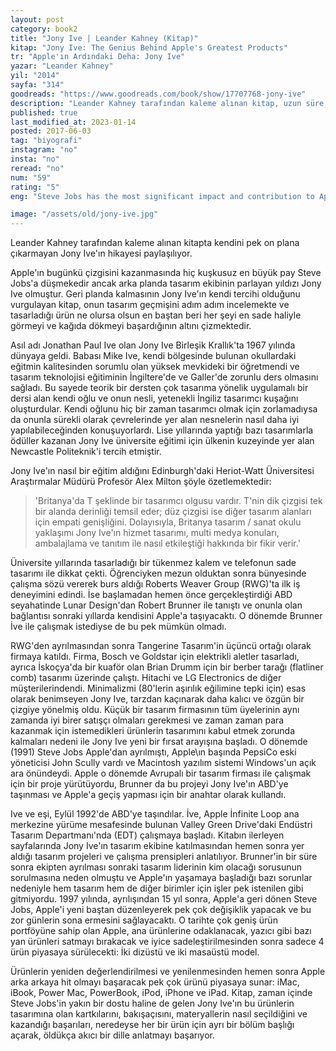 ```yaml
---
layout: post  
category: book2  
title: "Jony Ive | Leander Kahney (Kitap)"  
kitap: "Jony Ive: The Genius Behind Apple's Greatest Products"  
tr: "Apple'ın Ardındaki Deha: Jony Ive"  
yazar: "Leander Kahney"  
yil: "2014"  
sayfa: "314"  
goodreads: "https://www.goodreads.com/book/show/17707768-jony-ive"
description: "Leander Kahney tarafından kaleme alınan kitap, uzun süre Apple'ın baş tasarımcısı olarak çalışan ancak kendisini pek de ön plana çıkarmayan Jony Ive'ın hikayesini anlatıyor."
published: true
last_modified_at: 2023-01-14
posted: 2017-06-03
tag: "biyografi"
instagram: "no"
insta: "no"
reread: "no"
num: "59"
rating: "5"
eng: "Steve Jobs has the most significant impact and contribution to Apple, for sure. Still, Jony Ive was the head designer of the company for a long time, and he was in the designer team of the Apple products. 'Jony Ive: The Genius Behind Apple's Greatest Products' tells the story of Jony Ive and what happened behind the scenes. There are many interesting details about industrial design in this book; such as how they used some of the materials for the first time and how they made the 'impossible' possible. This book is an excellent read by a long-time Apple reporter, Leander Kahney."

image: "/assets/old/jony-ive.jpg"
---
```


Leander Kahney tarafından kaleme alınan kitapta kendini pek on plana çıkarmayan Jony Ive'ın hikayesi paylaşılıyor.   
  
Apple'ın bugünkü çizgisini kazanmasında hiç kuşkusuz en büyük pay Steve Jobs'a düşmekedir ancak arka planda tasarım ekibinin parlayan yıldızı Jony Ive olmuştur. Geri planda kalmasının Jony Ive'ın kendi tercihi olduğunu vurgulayan kitap, onun tasarım geçmişini adım adım incelemekte ve tasarladığı ürün ne olursa olsun en baştan beri her şeyi en sade haliyle görmeyi ve kağıda dökmeyi başardığının altını çizmektedir.   
  
Asıl adı Jonathan Paul Ive olan Jony Ive Birleşik Krallık'ta 1967 yılında dünyaya geldi. Babası Mike Ive, kendi bölgesinde bulunan okullardaki eğitmin kalitesinden sorumlu olan yüksek mevkideki bir öğretmendi ve tasarım teknolojisi eğitiminin İngiltere'de ve Galler'de zorunlu ders olmasını sağladı. Bu sayede teorik bir dersten çok tasarıma yönelik uygulamalı bir dersi alan kendi oğlu ve onun nesli, yetenekli İngiliz tasarımcı kuşağını oluşturdular. Kendi oğlunu hiç bir zaman tasarımcı olmak için zorlamadıysa da onunla sürekli olarak çevrelerinde yer alan nesnelerin nasıl daha iyi yapılabileceğinden konuşuyorlardı. Lise yıllarında yaptığı bazı tasarımlarla ödüller kazanan Jony Ive üniversite eğitimi için ülkenin kuzeyinde yer alan Newcastle Politeknik'i tercih etmiştir. 
  
Jony Ive'ın nasıl bir eğitim aldığını Edinburgh'daki Heriot-Watt Üniversitesi Araştırmalar Müdürü Profesör Alex Milton şöyle özetlemektedir:   
  
> 'Britanya'da T şeklinde bir tasarımcı olgusu vardır. T'nin dik çizgisi tek bir alanda derinliği temsil eder; düz çizgisi ise diğer tasarım alanları için empati genişliğini. Dolayısıyla, Britanya tasarım / sanat okulu yaklaşımı Jony Ive'ın hizmet tasarımı, multi medya konuları, ambalajlama ve tanıtım ile nasıl etkileştiği hakkında bir fikir verir.'  
  
Üniversite yıllarında tasarladığı bir tükenmez kalem ve telefonun sade tasarımı ile dikkat çekti. Öğrenciyken mezun olduktan sonra bünyesinde çalışma sözü vererek burs aldığı Roberts Weaver Group (RWG)'ta ilk iş deneyimini edindi. İse başlamadan hemen önce gerçekleştirdiği ABD seyahatinde Lunar Design'dan Robert Brunner ile tanıştı ve onunla olan bağlantısı sonraki yıllarda kendisini Apple'a taşıyacaktı. O dönemde Brunner İve ile çalışmak istediyse de bu pek mümkün olmadı.  
  
RWG'den ayrılmasından sonra Tangerine Tasarım'in üçüncü ortağı olarak firmaya katıldı. Firma, Bosch ve Goldstar için elektrikli aletler tasarladı, ayrıca İskoçya'da bir kuaför olan Brian Drumm için bir berber tarağı (flatliner comb) tasarımı üzerinde çalıştı. Hitachi ve LG Electronics de diğer müşterilerindendi. Minimalizmi (80'lerin aşırılık eğilimine tepki için) esas olarak benimseyen Jony Ive, tarzdan kaçınarak daha kalıcı ve özgün bir çizgiye yönelmiş oldu. Küçük bir tasarım firmasının tüm üyelerinin aynı zamanda iyi birer satışçı olmaları gerekmesi ve zaman zaman para kazanmak için istemedikleri ürünlerin tasarımını kabul etmek zorunda kalmaları nedeni ile Jony Ive yeni bir fırsat arayışına başladı. O dönemde (1991) Steve Jobs Apple'dan ayrılmıştı, Apple\\ın başında PepsiCo eski yöneticisi John Scully vardı ve Macintosh yazılım sistemi Windows'un açık ara önündeydi. Apple o dönemde Avrupalı bir tasarım firması ile çalışmak için bir proje yürütüyordu, Brunner da bu projeyi Jony Ive'ın ABD'ye taşınması ve Apple'a geçiş yapması için bir anahtar olarak kullandı.  
  
Ive ve eşi, Eylül 1992'de ABD'ye taşındılar. İve, Apple İnfinite Loop ana merkezine yürüme mesafesinde bulunan Valley Green Drive'daki Endüstri Tasarım Departmanı'nda (EDT) çalışmaya başladı. Kitabın ilerleyen sayfalarında Jony Ive'ın tasarım ekibine katılmasından hemen sonra yer aldığı tasarım projeleri ve çalışma prensipleri anlatılıyor. Brunner'in bir süre sonra ekipten ayrılması sonraki tasarım liderinin kim olacağı sorusunun sorulmasına neden olmuştu ve Apple'ın yaşamaya başladığı bazı sorunlar nedeniyle hem tasarım hem de diğer birimler için işler pek istenilen gibi gitmiyordu. 1997 yılında, ayrılışından 15 yıl sonra, Apple'a geri dönen Steve Jobs, Apple'i yeni baştan düzenleyerek pek çok değişiklik yapacak ve bu zor günlerin sona ermesini sağlayacaktı. O tarihte çok geniş ürün portföyüne sahip olan Apple, ana ürünlerine odaklanacak, yazıcı gibi bazı yan ürünleri satmayı bırakacak ve iyice sadeleştirilmesinden sonra sadece 4 ürün piyasaya sürülecekti: İki dizüstü ve iki masaüstü model.  
  
Ürünlerin yeniden değerlendirilmesi ve yenilenmesinden hemen sonra Apple arka arkaya hit olmayı başaracak pek çok ürünü piyasaya sunar: iMac, iBook, Power Mac, PowerBook, iPod, iPhone ve iPad. Kitap, zaman içinde Steve Jobs'in yakın bir dostu haline de gelen Jony Ive'ın bu ürünlerin tasarımına olan kartkılarını, bakışaçısını, materyallerin nasıl seçildiğini ve kazandığı başarıları, neredeyse her bir ürün için ayrı bir bölüm başlığı açarak, öldükça akıcı bir dille anlatmayı başarıyor.  
  
